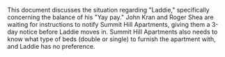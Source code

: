 This document discusses the situation regarding "Laddie," specifically concerning the balance of his "Yay pay." John Kran and Roger Shea are waiting for instructions to notify Summit Hill Apartments, giving them a 3-day notice before Laddie moves in. Summit Hill Apartments also needs to know what type of beds (double or single) to furnish the apartment with, and Laddie has no preference.
